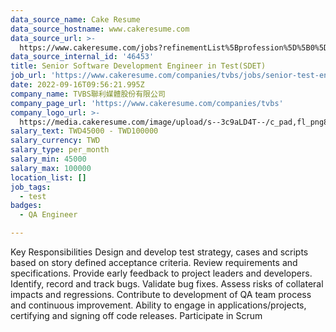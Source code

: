 ```yaml
---
data_source_name: Cake Resume
data_source_hostname: www.cakeresume.com
data_source_url: >-
  https://www.cakeresume.com/jobs?refinementList%5Bprofession%5D%5B0%5D=engineering_qa-engineer&refinementList%5Bsalary_type%5D=per_month&refinementList%5Bsalary_currency%5D=TWD&range%5Bsalary_range%5D%5Bmax%5D=600000
data_source_internal_id: '46453'
title: Senior Software Development Engineer in Test(SDET)
job_url: 'https://www.cakeresume.com/companies/tvbs/jobs/senior-test-engineer-34d3f7'
date: 2022-09-16T09:56:21.995Z
company_name: TVBS聯利媒體股份有限公司
company_page_url: 'https://www.cakeresume.com/companies/tvbs'
company_logo_url: >-
  https://media.cakeresume.com/image/upload/s--3c9aLD4T--/c_pad,fl_png8,h_200,w_200/v1581747621/a56f4vlz3hx3jcuipdio.png
salary_text: TWD45000 - TWD100000
salary_currency: TWD
salary_type: per_month
salary_min: 45000
salary_max: 100000
location_list: []
job_tags:
  - test
badges:
  - QA Engineer

---
```


Key Responsibilities Design and develop test strategy, cases and scripts based on story defined acceptance criteria. Review requirements and specifications. Provide early feedback to project leaders and developers. Identify, record and track bugs. Validate bug fixes. Assess risks of collateral impacts and regressions. Contribute to development of QA team process and continuous improvement. Ability to engage in applications/projects, certifying and signing off code releases. Participate in Scrum 